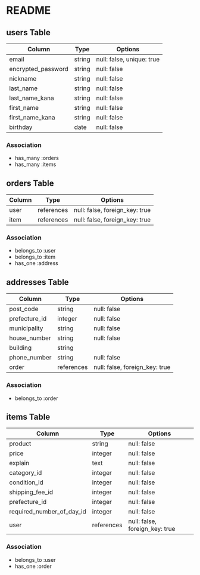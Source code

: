 # README

## users Table

| Column             | Type   | Options                   |
| ------------------ | ------ | ------------------------- |
| email              | string | null: false, unique: true |
| encrypted_password | string | null: false               |
| nickname           | string | null: false               |
| last_name          | string | null: false               |
| last_name_kana     | string | null: false               |
| first_name         | string | null: false               |
| first_name_kana    | string | null: false               |
| birthday           | date   | null: false               |

### Association

- has_many :orders
- has_many :items

## orders Table

| Column | Type       | Options                        |
| ------ | ---------- | ------------------------------ |
| user   | references | null: false, foreign_key: true |
| item   | references | null: false, foreign_key: true |

### Association

- belongs_to :user
- belongs_to :item
- has_one :address

## addresses Table

| Column        | Type       | Options                        |
| ------------- | ---------- | ------------------------------ |
| post_code     | string     | null: false                    |
| prefecture_id | integer    | null: false                    |
| municipality  | string     | null: false                    |
| house_number  | string     | null: false                    |
| building      | string     |                                |
| phone_number  | string     | null: false                    |
| order         | references | null: false, foreign_key: true |

### Association

- belongs_to :order

## items Table

| Column                    | Type       | Options                        |
| ------------------------- | ---------- | ------------------------------ |
| product                   | string     | null: false                    |
| price                     | integer    | null: false                    |
| explain                   | text       | null: false                    |
| category_id               | integer    | null: false                    |
| condition_id              | integer    | null: false                    |
| shipping_fee_id           | integer    | null: false                    |
| prefecture_id             | integer    | null: false                    |
| required_number_of_day_id | integer    | null: false                    |
| user                      | references | null: false, foreign_key: true |

### Association

- belongs_to :user
- has_one :order
